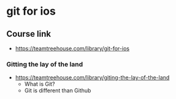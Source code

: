 # git for ios

## Course link
* https://teamtreehouse.com/library/git-for-ios

### Gitting the lay of the land
* https://teamtreehouse.com/library/giting-the-lay-of-the-land
  * What is Git?
  * Git is different than Github
